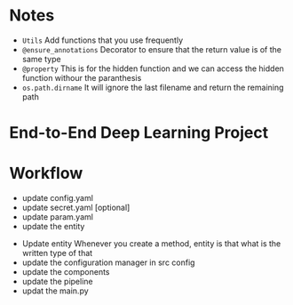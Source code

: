 # Notes
- `Utils` Add functions that you use frequently  
- `@ensure_annotations` Decorator to ensure that the return value is of the same type
- `@property` This is for the hidden function and we can access the hidden function withour the paranthesis 
- `os.path.dirname` It will ignore the last filename and return the remaining path

# End-to-End Deep Learning Project

# Workflow
- update config.yaml
- update secret.yaml [optional]
- update param.yaml 
- update the entity
<!-- update Model parameters -->
- Update entity
Whenever you create a method, entity is that what is the written type of that 
- update the configuration manager in src  config
- update the components
- update the pipeline
- updat the main.py

